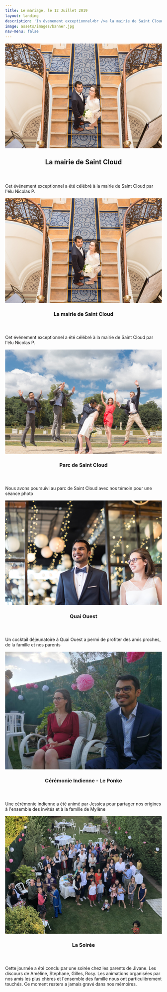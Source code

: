 ```yaml
---
title: Le mariage, le 12 Juillet 2019
layout: landing
description: 'In évenement exceptionnel<br />a la mairie de Saint Cloud, Quai Ouest et Garden Party'
image: assets/images/banner.jpg
nav-menu: false
---
```


<!-- Main -->
<div id="main">

<!-- One -->
<section id="one">
	<a href="generic.html" class="image">
			<img src="assets/images/mairie.jpg" alt="" data-position="center center" />
		</a>
	<div class="inner">
		<header class="major">
			<h2>La mairie de Saint Cloud</h2>
		</header>
		<p>Cet événement exceptionnel a été célébré à la mairie de Saint Cloud par l'élu Nicolas P. </p>
	</div>
</section>
<section id="one" class="spotlights">
	<section>
		<a href="generic.html" class="image">
			<img src="assets/images/mairie.jpg" alt="" data-position="center center" />
		</a>
		<div class="content">
			<div class="inner">
				<header class="major">
					<h3>La mairie de Saint Cloud</h3>
				</header>
				<p>Cet événement exceptionnel a été célébré à la mairie de Saint Cloud par l'élu Nicolas P.</p>			
			</div>
		</div>
	</section>
	<section>

<!-- Two -->
<section id="two" class="spotlights">
	<section>
		<a href="generic.html" class="image">
			<img src="assets/images/parc.jpg" alt="" data-position="center center" />
		</a>
		<div class="content">
			<div class="inner">
				<header class="major">
					<h3>Parc de Saint Cloud</h3>
				</header>
				<p>Nous avons poursuivi au parc de Saint Cloud avec nos témoin pour une séance photo</p>
			</div>
		</div>
	</section>
	<section>
		<a href="generic.html" class="image">
			<img src="assets/images/quaiouest.jpg" alt="" data-position="top center" />
		</a>
		<div class="content">
			<div class="inner">
				<header class="major">
					<h3>Quai Ouest</h3>
				</header>
				<p>Un cocktail déjeunatoire à Quai Ouest a permi de profiter des amis proches, de la famille et nos parents</p>
			</div>
		</div>
	</section>
	<section>
		<a href="generic.html" class="image">
			<img src="assets/images/ponke.jpg" alt="" data-position="25% 25%" />
		</a>
		<div class="content">
			<div class="inner">
				<header class="major">
					<h3>Cérémonie Indienne - Le Ponke</h3>
				</header>
				<p>Une cérémonie indienne a été animé par Jessica pour partager nos origines à l'ensemble des invités et à la famille de Mylène</p>
			</div>
		</div>
	</section>
</section>
<section>
		<a href="generic.html" class="image">
			<img src="assets/images/soiree.jpg" alt="" data-position="25% 25%" />
		</a>
		<div class="content">
			<div class="inner">
				<header class="major">
					<h3>La Soirée</h3>
				</header>
				<p></p>
			</div>Cette journée a été conclu par une soirée chez les parents de Jivane. Les discours de Améline, Stephane, Gilles, Rosy. Les animations organisées par nos amis les plus chères et l'ensemble des famille nous ont particulièrement touchés. Ce moment restera a jamais gravé dans nos mémoires.
		</div>
	</section>
</section>
</div>
